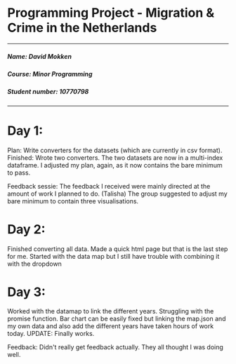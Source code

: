 # Programming Project - Migration & Crime in the Netherlands

---

##### ***Name***: David Mokken
##### ***Course***: Minor Programming
##### ***Student number***: 10770798

---

# Day 1:

Plan: Write converters for the datasets (which are currently in csv format).
Finished: Wrote two converters. The two datasets are now in a multi-index dataframe. I adjusted my plan, again, as it now contains the bare minimum to pass.

Feedback sessie:
The feedback I received were mainly directed at the amount of work I planned to do. (Talisha)
The group suggested to adjust my bare minimum to contain three visualisations.


# Day 2:

Finished converting all data. Made a quick html page but that is the last step for me. Started with the data map but I still have trouble with combining it with the dropdown

# Day 3:

Worked with the datamap to link the different years. Struggling with the promise function. Bar chart can be easily fixed but linking the map.json and my own data and also add the different years have taken hours of work today.
UPDATE: Finally works.

Feedback:
Didn't really get feedback actually. They all thought I was doing well.
